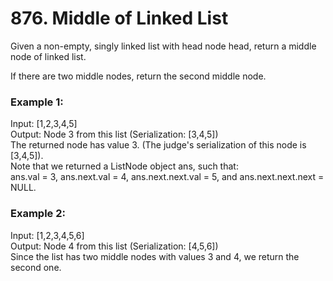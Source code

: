# 876. Middle of Linked List

Given a non-empty, singly linked list with head node head, return a middle node of linked list.

If there are two middle nodes, return the second middle node.

### Example 1:

Input: [1,2,3,4,5] \
Output: Node 3 from this list (Serialization: [3,4,5]) \
The returned node has value 3.  (The judge's serialization of this node is [3,4,5]). \
Note that we returned a ListNode object ans, such that: \
ans.val = 3, ans.next.val = 4, ans.next.next.val = 5, and ans.next.next.next = NULL.

### Example 2:

Input: [1,2,3,4,5,6] \
Output: Node 4 from this list (Serialization: [4,5,6]) \
Since the list has two middle nodes with values 3 and 4, we return the second one.
